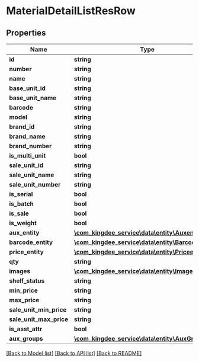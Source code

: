 # MaterialDetailListResRow

## Properties
Name | Type | Description | Notes
------------ | ------------- | ------------- | -------------
**id** | **string** |  | [optional] 
**number** | **string** |  | [optional] 
**name** | **string** |  | [optional] 
**base_unit_id** | **string** |  | [optional] 
**base_unit_name** | **string** |  | [optional] 
**barcode** | **string** |  | [optional] 
**model** | **string** |  | [optional] 
**brand_id** | **string** |  | [optional] 
**brand_name** | **string** |  | [optional] 
**brand_number** | **string** |  | [optional] 
**is_multi_unit** | **bool** |  | [optional] 
**sale_unit_id** | **string** |  | [optional] 
**sale_unit_name** | **string** |  | [optional] 
**sale_unit_number** | **string** |  | [optional] 
**is_serial** | **bool** |  | [optional] 
**is_batch** | **bool** |  | [optional] 
**is_sale** | **bool** |  | [optional] 
**is_weight** | **bool** |  | [optional] 
**aux_entity** | [**\com_kingdee_service\data\entity\Auxentity[]**](Auxentity.md) |  | [optional] 
**barcode_entity** | [**\com_kingdee_service\data\entity\Barcodeentity[]**](Barcodeentity.md) |  | [optional] 
**price_entity** | [**\com_kingdee_service\data\entity\Priceentity[]**](Priceentity.md) |  | [optional] 
**qty** | **string** |  | [optional] 
**images** | [**\com_kingdee_service\data\entity\Image[]**](Image.md) |  | [optional] 
**shelf_status** | **string** |  | [optional] 
**min_price** | **string** |  | [optional] 
**max_price** | **string** |  | [optional] 
**sale_unit_min_price** | **string** |  | [optional] 
**sale_unit_max_price** | **string** |  | [optional] 
**is_asst_attr** | **bool** |  | [optional] 
**aux_groups** | [**\com_kingdee_service\data\entity\AuxGroup[]**](AuxGroup.md) |  | [optional] 

[[Back to Model list]](../README.md#documentation-for-models) [[Back to API list]](../README.md#documentation-for-api-endpoints) [[Back to README]](../README.md)


